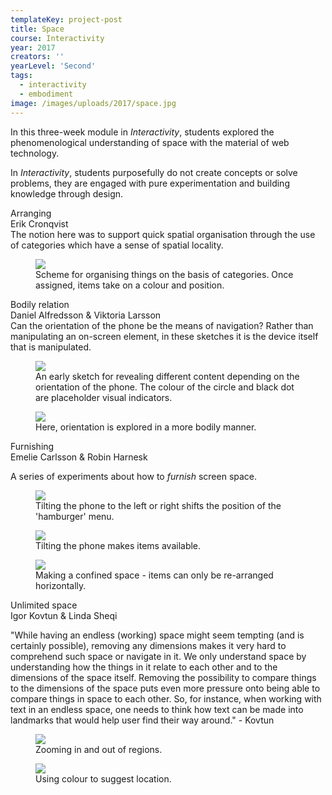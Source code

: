 ```yaml
---
templateKey: project-post
title: Space
course: Interactivity
year: 2017
creators: ''
yearLevel: 'Second'
tags:
  - interactivity
  - embodiment
image: /images/uploads/2017/space.jpg
---
```


In this three-week module in _Interactivity_, students explored the phenomenological understanding of space with the material of web technology.

In _Interactivity_, students purposefully do not create concepts or solve problems, they are engaged with pure experimentation and building knowledge through design.

<div class="section is-size-6">
<div class="title">Arranging</div>
<div class="subtitle is-uppercase">Erik Cronqvist</div>
The notion here was to support quick spatial organisation through the use of categories which have a sense of spatial locality.
<figure>
<img src="/images/uploads/2017/space-categorizing.gif">
<figcaption>
Scheme for organising things on the basis of categories. Once assigned, items take on a colour and position.
</figcaption>
</figure>
</div>

<div class="section is-size-6">
<div class="title">Bodily relation</div>
<div class="subtitle is-uppercase">Daniel Alfredsson & Viktoria Larsson</div>
Can the orientation of the phone be the means of navigation? Rather than manipulating an on-screen element, in these sketches it is the device itself that is manipulated.
<figure>
<img src="/images/uploads/2017/space-body.gif">
<figcaption>
An early sketch for revealing different content depending on the orientation of the phone. The colour of the circle and black dot are placeholder visual indicators.
</figcaption>
</figure>
<figure><img src="/images/uploads/2017/space-room.gif">
<figcaption>
Here, orientation is explored in a more bodily manner.
</figcaption></figure>
</div>

<div class="section is-size-6">
<div class="title">Furnishing</div>
<div class="subtitle is-uppercase">Emelie Carlsson & Robin Harnesk</div>

A series of experiments about how to _furnish_ screen space.

<figure>
<img src="/images/uploads/2017/space-furnish-1.gif">
<figcaption>
Tilting the phone to the left or right shifts the position of the 'hamburger' menu.
</figcaption>
</figure>

<figure>
<img src="/images/uploads/2017/space-furnish-2.gif">
<figcaption>
Tilting the phone makes items available.
</figcaption>
</figure>

<figure>
<img src="/images/uploads/2017/space-furnish-3.gif">
<figcaption>
Making a confined space - items can only be re-arranged horizontally.
</figcaption>
</figure>
</div>

<div class="section is-size-6">
<div class="title">Unlimited space</div>
<div class="subtitle is-uppercase">Igor Kovtun & Linda Sheqi</div>

"While having an endless (working) space might seem tempting (and is certainly possible), removing any dimensions makes it very hard to comprehend such space or navigate in it. We only understand space by understanding how the things in it relate to each other and to the dimensions of the space itself. Removing the possibility to compare things to the dimensions of the space puts even more pressure onto being able to compare things in space to each other. So, for instance, when working with text in an endless space, one needs to think how text can be made into landmarks that would help user find their way around." - Kovtun

<figure>
<img src="/images/uploads/2017/space-unlimited-1.gif">
<figcaption>
Zooming in and out of regions.
</figcaption>
</figure>

<figure>
<img src="/images/uploads/2017/space-unlimited-2.gif">
<figcaption>
Using colour to suggest location.
</figcaption>
</figure>

</div>
